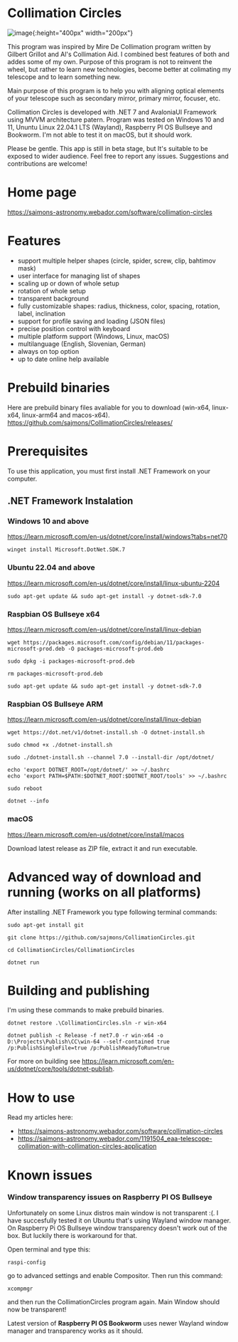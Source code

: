 # Collimation Circles

![image](https://github.com/sajmons/CollimationCircles/assets/7437280/c8e03980-4a89-4894-8799-8e73ddcad045){:height="400px" width="200px"}

This program was inspired by Mire De Collimation program written by Gilbert Grillot and Al's Collimation Aid. I combined best features of both and addes some of my own. Purpose of this program is not to reinvent the wheel, but rather to learn new technologies, become better at colimating my telescope and to learn something new.

Main purpose of this program is to help you with aligning optical elements of your telescope such as secondary mirror, primary mirror, focuser, etc.

Collimation Circles is developed with .NET 7 and AvaloniaUI Framework using MVVM architecture patern. Program was tested on Windows 10 and 11, Ununtu Linux 22.04.1 LTS (Wayland), Raspberry PI OS Bullseye and Bookworm. I'm not able to test it on macOS, but it should work.

Please be gentle. This app is still in beta stage, but It's suitable to be exposed to wider audience. Feel free to report any issues. 
Suggestions and contributions are welcome!

# Home page
https://saimons-astronomy.webador.com/software/collimation-circles

# Features

- support multiple helper shapes (circle, spider, screw, clip, bahtimov mask)
- user interface for managing list of shapes
- scaling up or down of whole setup
- rotation of whole setup
- transparent background
- fully customizable shapes: radius, thickness, color, spacing, rotation, label, inclination
- support for profile saving and loading (JSON files)
- precise position control with keyboard
- multiple platform support (Windows, Linux, macOS)
- multilanguage (English, Slovenian, German)
- always on top option
- up to date online help available

# Prebuild binaries
Here are prebuild binary files avaliable for you to download (win-x64, linux-x64, linux-arm64 and macos-x64).
https://github.com/sajmons/CollimationCircles/releases/

# Prerequisites
To use this application, you must first install .NET Framework on your computer.

## .NET Framework Instalation

### Windows 10 and above
https://learn.microsoft.com/en-us/dotnet/core/install/windows?tabs=net70

```
winget install Microsoft.DotNet.SDK.7
```

### Ubuntu 22.04 and above
https://learn.microsoft.com/en-us/dotnet/core/install/linux-ubuntu-2204

```
sudo apt-get update && sudo apt-get install -y dotnet-sdk-7.0
```

### Raspbian OS Bullseye x64
https://learn.microsoft.com/en-us/dotnet/core/install/linux-debian
```
wget https://packages.microsoft.com/config/debian/11/packages-microsoft-prod.deb -O packages-microsoft-prod.deb
```
```
sudo dpkg -i packages-microsoft-prod.deb
```
```
rm packages-microsoft-prod.deb
```
```
sudo apt-get update && sudo apt-get install -y dotnet-sdk-7.0
```

### Raspbian OS Bullseye ARM
https://learn.microsoft.com/en-us/dotnet/core/install/linux-debian
```
wget https://dot.net/v1/dotnet-install.sh -O dotnet-install.sh
```
```
sudo chmod +x ./dotnet-install.sh
```
```
sudo ./dotnet-install.sh --channel 7.0 --install-dir /opt/dotnet/
```
```
echo 'export DOTNET_ROOT=/opt/dotnet/' >> ~/.bashrc
echo 'export PATH=$PATH:$DOTNET_ROOT:$DOTNET_ROOT/tools' >> ~/.bashrc
```
```
sudo reboot
```
```
dotnet --info
```

### macOS
https://learn.microsoft.com/en-us/dotnet/core/install/macos

Download latest release as ZIP file, extract it and run executable.

# Advanced way of download and running (works on all platforms)
After installing .NET Framework you type following terminal commands:
```
sudo apt-get install git
```
```
git clone https://github.com/sajmons/CollimationCircles.git
```
```
cd CollimationCircles/CollimationCircles
```
```
dotnet run
```

# Building and publishing
I'm using these commands to make prebuild binaries.
```
dotnet restore .\CollimationCircles.sln -r win-x64
```
```
dotnet publish -c Release -f net7.0 -r win-x64 -o D:\Projects\Publish\CC\win-64 --self-contained true /p:PublishSingleFile=true /p:PublishReadyToRun=true
```
For more on building see https://learn.microsoft.com/en-us/dotnet/core/tools/dotnet-publish.

# How to use

Read my articles here:
- https://saimons-astronomy.webador.com/software/collimation-circles
- https://saimons-astronomy.webador.com/1191504_eaa-telescope-collimation-with-collimation-circles-application

# Known issues

### Window transparency issues on Raspberry PI OS Bullseye

Unfortunately on some Linux distros main window is not transparent :(. I have succesfully tested it on Ubuntu that's using Wayland window manager. On Raspberry Pi OS Bullseye window transparency doesn't work out of the box. But luckily there is workaround for that.

Open terminal and type this:
```
raspi-config
```
go to advanced settings and enable Compositor. Then run this command:
```
xcompmgr
```
and then run the CollimationCircles program again. Main Window should now be transparent!

Latest version of **Raspberry PI OS Bookworm** uses newer Wayland window manager and transparency works as it should.
